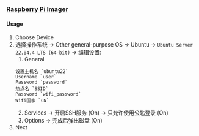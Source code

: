 ### [Raspberry Pi Imager](https://www.raspberrypi.com/software/)

#### Usage

1. Choose Device
2. 选择操作系统 → Other general-purpose OS → Ubuntu → `Ubuntu Server 22.04.4 LTS (64-bit)` → 编辑设置:
    1. General
    ```
    设置主机名 `ubuntu22`
    Username `user`
    Password `password`
    热点名 `SSID`
    Password `wifi_password`
    Wifi国家 `CN`
    ```
    2. Services → 开启SSH服务 (On) → 只允许使用公匙登录 (On)
    3. Options → 完成后弹出磁盘 (On)
3. Next